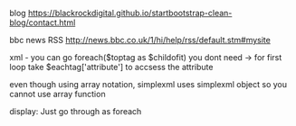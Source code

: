 blog
https://blackrockdigital.github.io/startbootstrap-clean-blog/contact.html

bbc news RSS
http://news.bbc.co.uk/1/hi/help/rss/default.stm#mysite


xml - you can go foreach($toptag as $childofit)
you dont need -> for first loop
take $eachtag['attribute'] to accsess the attribute

even though using array notation, simplexml uses simplexml object so you cannot use array function

display:
Just go through as foreach 
